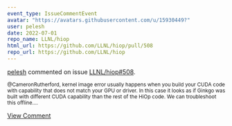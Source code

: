 ```yaml
---
event_type: IssueCommentEvent
avatar: "https://avatars.githubusercontent.com/u/15930449?"
user: pelesh
date: 2022-07-01
repo_name: LLNL/hiop
html_url: https://github.com/LLNL/hiop/pull/508
repo_url: https://github.com/LLNL/hiop
---
```


<a href='https://github.com/pelesh' target='_blank'>pelesh</a> commented on issue <a href='https://github.com/LLNL/hiop/pull/508' target='_blank'>LLNL/hiop#508</a>.

<small>@CameronRutherford, kernel image error usually happens when you build your CUDA code with capability that does not match your GPU or driver. In this case it looks as if Ginkgo was built with different CUDA capability than the rest of the HiOp code. We can troubleshoot this offline....</small>

<a href='https://github.com/LLNL/hiop/pull/508' target='_blank'>View Comment</a>